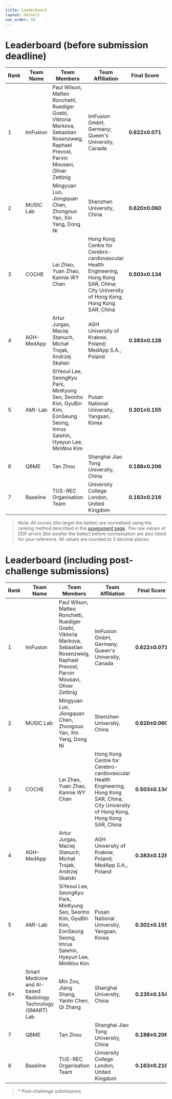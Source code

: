 ```yaml
---
title: Leaderboard
layout: default
nav_order: 10
---
```


# Leaderboard (before submission deadline)

| **Rank** | **Team Name** | **Team Members**                              | **Team Affiliation**                      | **Final Score** | **Global Score** | **Local Score** | **Pixel Score** | **Landmark Score** |     **GPE (mm)**      |     **GLE (mm)**      |     **LPE (mm)**     |     **LLE (mm)**     | **Run Time (s)** |
|----------|---------------|-----------------------------------------------|-------------------------------------------|-----------------|------------------|-----------------|-----------------|--------------------|------------------|------------------|-----------------|-----------------|------------------|
|  1   |  ImFusion  | Paul Wilson, Matteo Ronchetti, Ruediger Goebl, Viktoria Markova, Sebastian Rosenzweig, Raphael Prevost, Parvin Mousavi, Oliver Zettinig |                                            ImFusion GmbH, Germany; Queen's University, Canada                                            | **0.622±0.071** | 0.656±0.125  | 0.588±0.039 | 0.627±0.058 |  0.617±0.090   | 9.249±2.906  | 6.986±3.012  | 0.153±0.020 | 0.120±0.018 |  26.744±2.997  |
|  2   | MUSIC Lab  |                                      Mingyuan Luo, Jiongquan Chen, Zhongnuo Yan, Xin Yang, Dong Ni                                      |                                                        Shenzhen University, China                                                        | **0.620±0.060** | 0.623±0.102  | 0.617±0.035 | 0.639±0.055 |  0.601±0.072   | 9.851±3.140  | 8.116±3.018  | 0.138±0.018 | 0.116±0.017 | 107.479±24.052 |
|  3   |   COCHE    |                                                   Lei Zhao, Yuan Zhao, Kannie WY Chan                                                   | Hong Kong Centre for Cerebro-cardiovascular Health Engineering, Hong Kong SAR, China; City University of Hong Kong, Hong Kong SAR, China | **0.503±0.134** | 0.481±0.239  | 0.526±0.058 | 0.520±0.131 |  0.487±0.147   | 13.892±6.748 | 10.705±4.628 | 0.172±0.026 | 0.143±0.029 |  43.054±3.274  |
|  4   | AGH-MedApp |                                       Artur Jurgas, Maciej Stanuch, Michał Trojak, Andrzej Skalski                                      |                                          AGH University of Krakow, Poland; MedApp S.A., Poland                                           | **0.383±0.128** | 0.268±0.229  | 0.499±0.062 | 0.428±0.115 |  0.339±0.162   | 18.605±6.492 | 15.955±5.850 | 0.179±0.026 | 0.153±0.031 |  40.367±3.230  |
|  5   |  AMI-Lab   |       SiYeoul Lee, SeongKyu Park, MinKyung Seo, Seonho Kim, GyuBin Kim, EonSeung Seong, Imrus Salehin, Hyeyun Lee, MinWoo Kim       |                                                Pusan National University, Yangsan, Korea                                                 | **0.301±0.155** | 0.106±0.283  | 0.497±0.064 | 0.373±0.127 |  0.230±0.202   | 21.800±6.477 | 19.645±6.310 | 0.177±0.027 | 0.157±0.035 |  10.439±0.683  |
|  6   |    QBME    |                                                                 Tan Zhou                                                                |                                                   Shanghai Jiao Tong University, China                                                   | **0.188±0.206** | -0.023±0.398 | 0.399±0.051 | 0.248±0.161 |  0.128±0.276   | 25.708±8.263 | 21.728±9.009 | 0.216±0.026 | 0.183±0.032 |  34.686±2.808  |
|  7   |  Baseline  |                                                        TUS-REC Organisation Team                                                        |                                                University College London, United Kingdom                                                 | **0.163±0.216** | -0.078±0.410 | 0.405±0.051 | 0.244±0.145 |  0.083±0.304   | 26.110±7.256 | 23.681±9.049 | 0.214±0.025 | 0.181±0.030 |  19.753±1.570  |

> Note: All scores (the larger the better) are normalised using the ranking method described in the <a href="https://github-pages.ucl.ac.uk/tus-rec-challenge/assessment.html#ranking-method" target="_blank">assessment page</a>. The raw values of DDF errors (the smaller the better) before normalisation are also listed for your reference. All values are rounded to 3 decimal places. 

# Leaderboard (including post-challenge submissions)

| **Rank** |      **Team Name**      |                                                               **Team Members**                                                              |                                                             **Team Affiliation**                                                             | **Final Score**  | **Global Score** | **Local Score** | **Pixel Score**  | **Landmark Score** |   **GPE (mm)**   |   **GLE (mm)**   |   **LPE (mm)**  |   **LLE (mm)**  |  **Run Time (s)**  |
|----------|---------------|-----------------------------------------------|-------------------------------------------|-----------------|------------------|-----------------|-----------------|--------------------|------------------|------------------|-----------------|-----------------|------------------|
|  1   |  ImFusion  | Paul Wilson, Matteo Ronchetti, Ruediger Goebl, Viktoria Markova, Sebastian Rosenzweig, Raphael Prevost, Parvin Mousavi, Oliver Zettinig |                                            ImFusion GmbH, Germany; Queen's University, Canada                                            | **0.622±0.071** | 0.656±0.125  | 0.588±0.039 | 0.627±0.058 |  0.617±0.090   | 9.249±2.906  | 6.986±3.012  | 0.153±0.020 | 0.120±0.018 |  26.744±2.997  |
|  2   | MUSIC Lab  |                                      Mingyuan Luo, Jiongquan Chen, Zhongnuo Yan, Xin Yang, Dong Ni                                      |                                                        Shenzhen University, China                                                        | **0.620±0.060** | 0.623±0.102  | 0.617±0.035 | 0.639±0.055 |  0.601±0.072   | 9.851±3.140  | 8.116±3.018  | 0.138±0.018 | 0.116±0.017 | 107.479±24.052 |
|  3   |   COCHE    |                                                   Lei Zhao, Yuan Zhao, Kannie WY Chan                                                   | Hong Kong Centre for Cerebro-cardiovascular Health Engineering, Hong Kong SAR, China; City University of Hong Kong, Hong Kong SAR, China | **0.503±0.134** | 0.481±0.239  | 0.526±0.058 | 0.520±0.131 |  0.487±0.147   | 13.892±6.748 | 10.705±4.628 | 0.172±0.026 | 0.143±0.029 |  43.054±3.274  |
|  4   | AGH-MedApp |                                       Artur Jurgas, Maciej Stanuch, Michał Trojak, Andrzej Skalski                                      |                                          AGH University of Krakow, Poland; MedApp S.A., Poland                                           | **0.383±0.128** | 0.268±0.229  | 0.499±0.062 | 0.428±0.115 |  0.339±0.162   | 18.605±6.492 | 15.955±5.850 | 0.179±0.026 | 0.153±0.031 |  40.367±3.230  |
|  5   |  AMI-Lab   |         SiYeoul Lee, SeongKyu Park, MinKyung Seo, Seonho Kim, GyuBin Kim, EonSeung Seong, Imrus Salehin, Hyeyun Lee, MinWoo Kim         |                                                Pusan National University, Yangsan, Korea                                                 | **0.301±0.155** | 0.106±0.283  | 0.497±0.064 | 0.373±0.127 |  0.230±0.202   | 21.800±6.477 | 19.645±6.310 | 0.177±0.027 | 0.157±0.035 |  10.439±0.683  |
|  6*   | Smart Medicine and AI-based Radiology Technology (SMART) Lab  |                                               Min Zou, Jiang Shang, Yanlin Chen, Qi Zhang                                               |                                                        Shanghai University, China                                                        | **0.235±0.154** | 0.080±0.287  | 0.391±0.053 | 0.288±0.121 |  0.182±0.208   | 23.420±6.669 | 19.527±6.598 | 0.218±0.025 | 0.186±0.032 |  18.649±1.501  |
|  7   |    QBME    |                                                                 Tan Zhou                                                                |                                                   Shanghai Jiao Tong University, China                                                   | **0.188±0.206** | -0.023±0.398 | 0.399±0.051 | 0.248±0.161 |  0.128±0.276   | 25.708±8.263 | 21.728±9.009 | 0.216±0.026 | 0.183±0.032 |  34.686±2.808  |
|  8   |  Baseline  |                                                        TUS-REC Organisation Team                                                        |                                                University College London, United Kingdom                                                 | **0.163±0.216** | -0.078±0.410 | 0.405±0.051 | 0.244±0.145 |  0.083±0.304   | 26.110±7.256 | 23.681±9.049 | 0.214±0.025 | 0.181±0.030 |  19.753±1.570  |

> \* Post-challenge submissions

